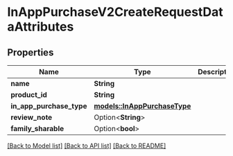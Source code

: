 # InAppPurchaseV2CreateRequestDataAttributes

## Properties

Name | Type | Description | Notes
------------ | ------------- | ------------- | -------------
**name** | **String** |  | 
**product_id** | **String** |  | 
**in_app_purchase_type** | [**models::InAppPurchaseType**](InAppPurchaseType.md) |  | 
**review_note** | Option<**String**> |  | [optional]
**family_sharable** | Option<**bool**> |  | [optional]

[[Back to Model list]](../README.md#documentation-for-models) [[Back to API list]](../README.md#documentation-for-api-endpoints) [[Back to README]](../README.md)


